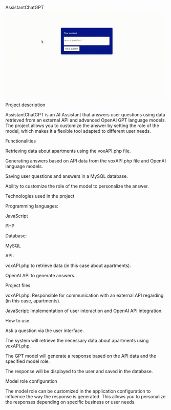 AssistantChatGPT
![presentation](video/presentation.gif)
Project description

AssistantChatGPT is an AI Assistant that answers user questions using data retrieved from an external API and advanced OpenAI GPT language models. The project allows you to customize the answer by setting the role of the model, which makes it a flexible tool adapted to different user needs.

Functionalities

Retrieving data about apartments using the voxAPI.php file.

Generating answers based on API data from the voxAPI.php file and OpenAI language models.

Saving user questions and answers in a MySQL database.

Ability to customize the role of the model to personalize the answer.

Technologies used in the project

Programming languages:

JavaScript

PHP

Database:

MySQL

API:

voxAPI.php to retrieve data (in this case about apartments).

OpenAI API to generate answers.

Project files

voxAPI.php: Responsible for communication with an external API regarding (in this case, apartments).

JavaScript: Implementation of user interaction and OpenAI API integration.

How to use

Ask a question via the user interface.

The system will retrieve the necessary data about apartments using voxAPI.php.

The GPT model will generate a response based on the API data and the specified model role.

The response will be displayed to the user and saved in the database.

Model role configuration

The model role can be customized in the application configuration to influence the way the response is generated. This allows you to personalize the responses depending on specific business or user needs.
